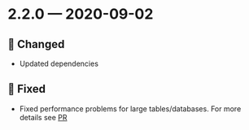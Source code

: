 # 2.2.0 — 2020-09-02

## 🔧 Changed

- Updated dependencies

## 🐞 Fixed

- Fixed performance problems for large tables/databases. For more details see [PR](https://github.com/blue-yonder/sqlalchemy_exasol/pull/101)


